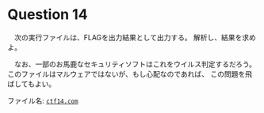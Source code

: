 # Question 14

　次の実行ファイルは、FLAGを出力結果として出力する。
解析し、結果を求めよ。

　なお、一部のお馬鹿なセキュリティソフトはこれをウイルス判定するだろう。
このファイルはマルウェアではないが、もし心配なのであれば、
この問題を飛ばしてもよい。

ファイル名: [`ctf14.com`](../ctf-assets/14/ctf14.com)
